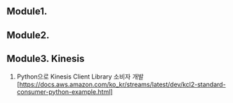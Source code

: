 ## Module1.

## Module2.

## Module3. Kinesis

1. Python으로 Kinesis Client Library 소비자 개발 [https://docs.aws.amazon.com/ko_kr/streams/latest/dev/kcl2-standard-consumer-python-example.html]